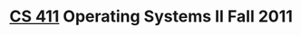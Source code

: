 # [CS 411](http://web.engr.oregonstate.edu/cgi-bin/cgiwrap/dmcgrath/classes/11F/cs411/index.cgi?home=1) Operating Systems II Fall 2011
